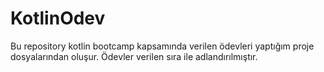 # KotlinOdev
Bu repository kotlin bootcamp kapsamında verilen ödevleri yaptığım proje dosyalarından oluşur. 
Ödevler verilen sıra ile adlandırılmıştır.
